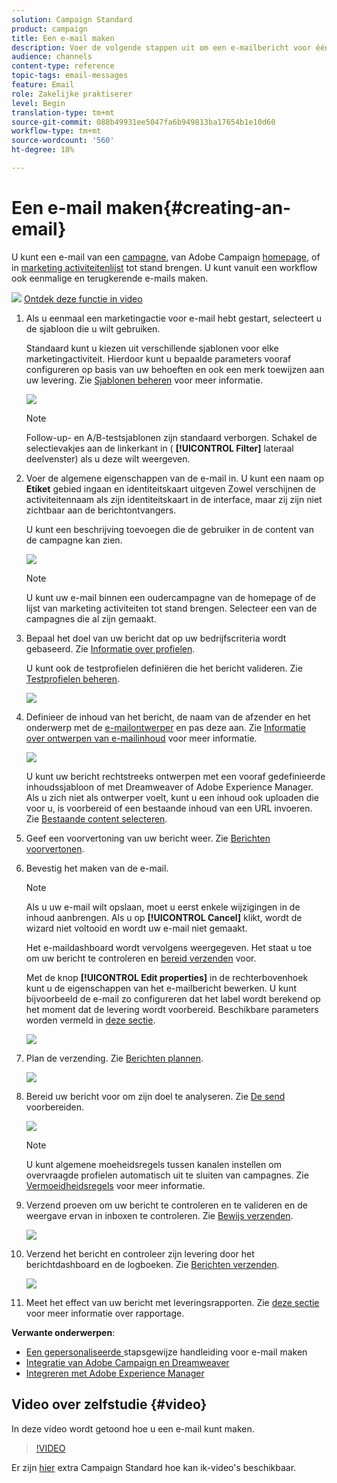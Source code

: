 ```yaml
---
solution: Campaign Standard
product: campaign
title: Een e-mail maken
description: Voer de volgende stappen uit om een e-mailbericht voor één verzending te maken in Adobe Campaign.
audience: channels
content-type: reference
topic-tags: email-messages
feature: Email
role: Zakelijke praktiserer
level: Begin
translation-type: tm+mt
source-git-commit: 088b49931ee5047fa6b949813ba17654b1e10d60
workflow-type: tm+mt
source-wordcount: '560'
ht-degree: 18%

---
```



# Een e-mail maken{#creating-an-email}

U kunt een e-mail van een [campagne](../../start/using/marketing-activities.md#creating-a-marketing-activity), van Adobe Campaign [homepage](../../start/using/interface-description.md#home-page), of in [marketing activiteitenlijst](../../start/using/marketing-activities.md#about-marketing-activities) tot stand brengen. U kunt vanuit een workflow ook eenmalige en terugkerende e-mails maken.

![](assets/do-not-localize/how-to-video.png) [Ontdek deze functie in video](#video)

1. Als u eenmaal een marketingactie voor e-mail hebt gestart, selecteert u de sjabloon die u wilt gebruiken.

   Standaard kunt u kiezen uit verschillende sjablonen voor elke marketingactiviteit. Hierdoor kunt u bepaalde parameters vooraf configureren op basis van uw behoeften en ook een merk toewijzen aan uw levering. Zie [Sjablonen beheren](../../start/using/marketing-activity-templates.md) voor meer informatie.

   ![](assets/email_creation_1.png)

   >[!NOTE]
   >
   >Follow-up- en A/B-testsjablonen zijn standaard verborgen. Schakel de selectievakjes aan de linkerkant in ( **[!UICONTROL Filter]** lateraal deelvenster) als u deze wilt weergeven.

1. Voer de algemene eigenschappen van de e-mail in. U kunt een naam op **Etiket** gebied ingaan en identiteitskaart uitgeven Zowel verschijnen de activiteitennaam als zijn identiteitskaart in de interface, maar zij zijn niet zichtbaar aan de berichtontvangers.

   U kunt een beschrijving toevoegen die de gebruiker in de content van de campagne kan zien.

   ![](assets/email_creation_2.png)

   >[!NOTE]
   >
   >U kunt uw e-mail binnen een oudercampagne van de homepage of de lijst van marketing activiteiten tot stand brengen. Selecteer een van de campagnes die al zijn gemaakt.

1. Bepaal het doel van uw bericht dat op uw bedrijfscriteria wordt gebaseerd. Zie [Informatie over profielen](../../audiences/using/about-profiles.md).

   U kunt ook de testprofielen definiëren die het bericht valideren. Zie [Testprofielen beheren](../../audiences/using/managing-test-profiles.md).

   ![](assets/email_creation_3.png)

1. Definieer de inhoud van het bericht, de naam van de afzender en het onderwerp met de [e-mailontwerper](../../designing/using/designing-content-in-adobe-campaign.md) en pas deze aan. Zie [Informatie over ontwerpen van e-mailinhoud](../../designing/using/designing-content-in-adobe-campaign.md) voor meer informatie.

   ![](assets/email_creation_4.png)

   U kunt uw bericht rechtstreeks ontwerpen met een vooraf gedefinieerde inhoudssjabloon of met Dreamweaver of Adobe Experience Manager. Als u zich niet als ontwerper voelt, kunt u een inhoud ook uploaden die voor u, is voorbereid of een bestaande inhoud van een URL invoeren. Zie [Bestaande content selecteren](../../designing/using/using-existing-content.md).

1. Geef een voorvertoning van uw bericht weer. Zie [Berichten voorvertonen](../../sending/using/previewing-messages.md).
1. Bevestig het maken van de e-mail.

   >[!NOTE]
   >
   >Als u uw e-mail wilt opslaan, moet u eerst enkele wijzigingen in de inhoud aanbrengen. Als u op **[!UICONTROL Cancel]** klikt, wordt de wizard niet voltooid en wordt uw e-mail niet gemaakt.

   Het e-maildashboard wordt vervolgens weergegeven. Het staat u toe om uw bericht te controleren en [bereid verzenden](../../sending/using/preparing-the-send.md) voor.

   Met de knop **[!UICONTROL Edit properties]** in de rechterbovenhoek kunt u de eigenschappen van het e-mailbericht bewerken. U kunt bijvoorbeeld de e-mail zo configureren dat het label wordt berekend op het moment dat de levering wordt voorbereid.  Beschikbare parameters worden vermeld in [deze sectie](../../administration/using/configuring-email-channel.md#list-of-email-properties).

   ![](assets/delivery_dashboard_2.png)

1. Plan de verzending. Zie [Berichten plannen](../../sending/using/about-scheduling-messages.md).

   ![](assets/delivery_planning.png)

1. Bereid uw bericht voor om zijn doel te analyseren. Zie [De send](../../sending/using/confirming-the-send.md) voorbereiden.

   ![](assets/preparing_delivery_2.png)

   >[!NOTE]
   >
   >U kunt algemene moeheidsregels tussen kanalen instellen om overvraagde profielen automatisch uit te sluiten van campagnes. Zie [Vermoeidheidsregels](../../sending/using/fatigue-rules.md) voor meer informatie.

1. Verzend proeven om uw bericht te controleren en te valideren en de weergave ervan in inboxen te controleren. Zie [Bewijs verzenden](../../sending/using/sending-proofs.md).

   ![](assets/bat_select.png)

1. Verzend het bericht en controleer zijn levering door het berichtdashboard en de logboeken. Zie [Berichten verzenden](../../sending/using/confirming-the-send.md).

   ![](assets/confirm_delivery.png)

1. Meet het effect van uw bericht met leveringsrapporten. Zie [deze sectie](../../reporting/using/about-dynamic-reports.md) voor meer informatie over rapportage.

**Verwante onderwerpen**:

* [Een gepersonaliseerde ](https://helpx.adobe.com/nl/campaign/kb/acs-get-started-with-emails.html) stapsgewijze handleiding voor e-mail maken
* [Integratie van Adobe Campaign en Dreamweaver](../../designing/using/using-integrations.md#editing-content-in-dreamweaver)
* [Integreren met Adobe Experience Manager](../../integrating/using/integrating-with-experience-manager.md)

## Video over zelfstudie {#video}

In deze video wordt getoond hoe u een e-mail kunt maken.

>[!VIDEO](https://video.tv.adobe.com/v/23721?quality=12)

Er zijn [hier](https://experienceleague.adobe.com/docs/campaign-standard-learn/tutorials/overview.html?lang=nl) extra Campaign Standard hoe kan ik-video&#39;s beschikbaar.
